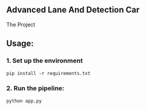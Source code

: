 ## Advanced Lane And Detection Car
The Project

## Usage:

### 1. Set up the environment 
`pip install -r requirements.txt`

### 2. Run the pipeline:
```bash
python app.py
```
